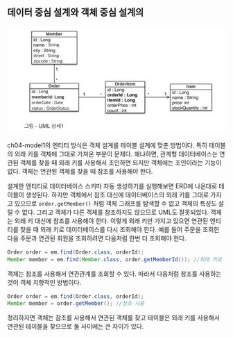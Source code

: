 ## 데이터 중심 설계와 객체 중심 설계의 
![uml상세](https://github.com/haeyonghahn/jpabook/blob/master/images/uml%EC%83%81%EC%84%B8.PNG)   

ch04-model1의 엔티티 방식은 객체 설계를 테이블 설계에 맞춘 방법이다. 특히 테이블의 외래 키를 객체에 그대로 가져온 부분이 문제다. 왜냐하면, 
관계형 데이터베이스는 연관된 객체를 찾을 때 외래 키를 사용해서 조인하면 되지만 객체에는 조인이라는 기능이 없다. 객체는 연관된 객체를 찾을 때 참조를 사용해야 한다.

설계한 엔티티로 데이터베이스 스키마 자동 생성하기를 실행해보면 ERD에 나온대로 테이블이 생성된다. 하지만 객체에서 참조 대신에 데이터베이스의 외래 키를 그대로 가지고 있으므로
`order.getMember()` 처럼 객체 그래프를 탐색할 수 없고 객체의 특성도 살릴 수 없다. 그리고 객체가 다른 객체를 참조하지도 않으므로 UML도 잘못되었다. 
객체는 외래 키 대신에 참조를 사용해야 한다. 이렇게 외래 키만 가지고 있으면 연관된 엔티티를 찾을 때 외래 키로 데이터베이스를 다시 조회해야 한다. 
예를 들어 주문을 조회한 다음 주문과 연관된 회원을 조회하려면 다음처럼 한번 더 조회해야 한다.
```java
Order order = em.find(Order.class, orderId);
Member member = em.find(Member.class, order.getMemberId()); //외래 키로 다시 조회
```

객체는 참조를 사용해서 연관관계를 조회할 수 있다. 따라서 다음처럼 참조를 사용하는 것이 객체 지향적인 방법이다.
```java
Order order = em.find(Order.class, orderId);
Member member = order.getMember(); //참조 사용
```
정리하자면 객체는 참조를 사용해서 연관된 객체를 찾고 테이블은 외래 키를 사용해서 연관된 테이블을 찾으므로 둘 사이에는 큰 차이가 있다.
